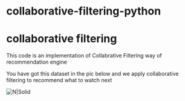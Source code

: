 # collaborative-filtering-python

# collaborative filtering
This code is an implementation of Collabrative Filtering way of recommendation engine

You have got this dataset in the pic below and we apply collaborative filtering to recommend what to watch next

![N|Solid](https://raw.githubusercontent.com/NSAryan12/collaborative-filtering-python/master/imgs/Screen%20Shot%202016-12-27%20at%2011.57.26.png)
